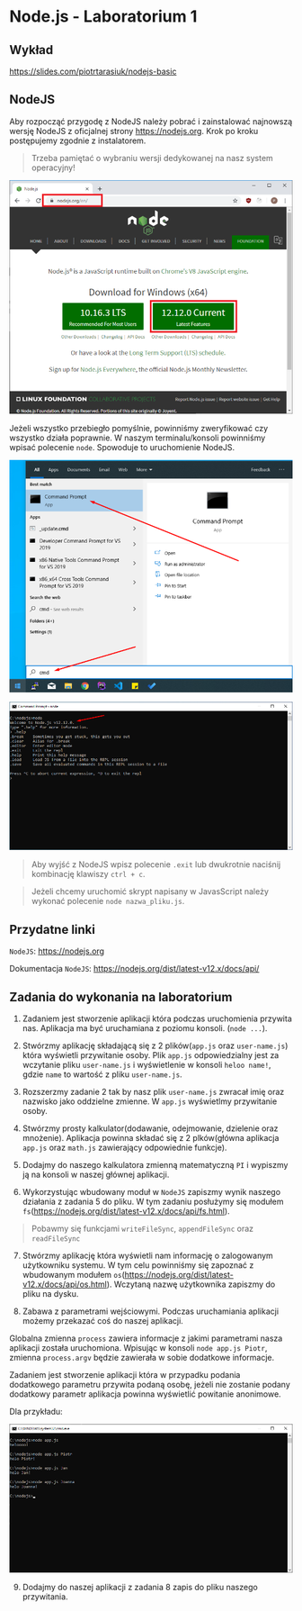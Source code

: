 # Node.js - Laboratorium 1

## Wykład

https://slides.com/piotrtarasiuk/nodejs-basic

## NodeJS

Aby rozpocząć przygodę z NodeJS należy pobrać i zainstalować najnowszą wersję NodeJS z oficjalnej strony https://nodejs.org. Krok po kroku postępujemy zgodnie z instalatorem.

> Trzeba pamiętać o wybraniu wersji dedykowanej na nasz system operacyjny!

![Step 1](./assets/1.png)

Jeżeli wszystko przebiegło pomyślnie, powinniśmy zweryfikować czy wszystko działa poprawnie. W naszym terminalu/konsoli powinniśmy wpisać polecenie `node`. Spowoduje to uruchomienie NodeJS.

![Step 2](./assets/2.png)

![Step 3](./assets/3.png)

> Aby wyjść z NodeJS wpisz polecenie `.exit` lub dwukrotnie naciśnij kombinację klawiszy `ctrl + c`.

> Jeżeli chcemy uruchomić skrypt napisany w JavasScript należy wykonać polecenie `node nazwa_pliku.js`.



## Przydatne linki

`NodeJS`: https://nodejs.org

Dokumentacja `NodeJS`: https://nodejs.org/dist/latest-v12.x/docs/api/


## Zadania do wykonania na laboratorium

1. Zadaniem jest stworzenie aplikacji która podczas uruchomienia przywita nas. Aplikacja ma być uruchamiana z poziomu konsoli. (`node ...`).

2. Stwórzmy aplikację składającą się z 2 plików(`app.js` oraz `user-name.js`) która wyświetli przywitanie osoby. Plik `app.js` odpowiedzialny jest za wczytanie pliku `user-name.js` i wyświetlenie w konsoli `heloo name!`, gdzie `name` to wartość z pliku `user-name.js`.

3. Rozszerzmy zadanie 2 tak by nasz plik `user-name.js` zwracał imię oraz nazwisko jako oddzielne zmienne. W `app.js` wyświetlmy przywitanie osoby.

4. Stwórzmy prosty kalkulator(dodawanie, odejmowanie, dzielenie oraz mnożenie). Aplikacja powinna składać się z 2 plków(główna aplikacja `app.js` oraz `math.js` zawierający odpowiednie funkcje).

5. Dodajmy do naszego kalkulatora zmienną matematyczną `PI` i wypiszmy ją na konsoli w naszej głównej aplikacji.

6. Wykorzystując wbudowany moduł w `NodeJS` zapiszmy wynik naszego działania z zadania 5 do pliku. W tym zadaniu posłużymy się modułem `fs`(https://nodejs.org/dist/latest-v12.x/docs/api/fs.html).

> Pobawmy się funkcjami `writeFileSync`, `appendFileSync` oraz 
`readFileSync`

7. Stwórzmy aplikację która wyświetli nam informację o zalogowanym użytkowniku systemu. W tym celu powinniśmy się zapoznać z wbudowanym modułem `os`(https://nodejs.org/dist/latest-v12.x/docs/api/os.html). Wczytaną nazwę użytkownika zapiszmy do pliku na dysku.

8. Zabawa z parametrami wejściowymi. Podczas uruchamiania aplikacji możemy przekazać coś do naszej aplikacji. 

Globalna zmienna `process` zawiera informacje z jakimi parametrami nasza aplikacji została uruchomiona. Wpisując w konsoli `node app.js Piotr`, zmienna `process.argv` będzie zawierała w sobie dodatkowe informacje.

Zadaniem jest stworzenie aplikacji która w przypadku podania dodatkowego parametru przywita podaną osobę, jeżeli nie zostanie podany dodatkowy parametr aplikacja powinna wyświetlić powitanie anonimowe.

Dla przykładu:

![Process](./assets/process.png)

9. Dodajmy do naszej aplikacji z zadania 8 zapis do pliku naszego przywitania.
